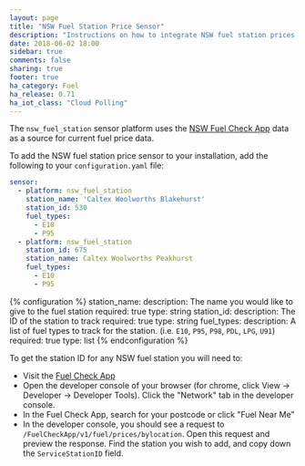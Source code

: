 ```yaml
---
layout: page
title: "NSW Fuel Station Price Sensor"
description: "Instructions on how to integrate NSW fuel station prices into Home Assistant."
date: 2018-06-02 18:00
sidebar: true
comments: false
sharing: true
footer: true
ha_category: Fuel
ha_release: 0.71
ha_iot_class: "Cloud Polling"
---
```


The `nsw_fuel_station` sensor platform uses the [NSW Fuel Check App](https://www.fuelcheck.nsw.gov.au/app) data as a source for current fuel price data.

To add the NSW fuel station price sensor to your installation, add the following to your `configuration.yaml` file:

```yaml
sensor:
  - platform: nsw_fuel_station
    station_name: 'Caltex Woolworths Blakehurst'
    station_id: 530
    fuel_types:
      - E10
      - P95
  - platform: nsw_fuel_station
    station_id: 675
    station_name: Caltex Woolworths Peakhurst
    fuel_types:
      - E10
      - P95
``` 

{% configuration %}
station_name:
  description: The name you would like to give to the fuel station
  required: true
  type: string
station_id:
  description: The ID of the station to track
  required: true
  type: string
fuel_types:
  description: A list of fuel types to track for the station. (i.e. `E10`, `P95`, `P98`, `PDL`, `LPG`, `U91`)
  required: true
  type: list
{% endconfiguration %}

To get the station ID for any NSW fuel station you will need to:
- Visit the [Fuel Check App](https://www.fuelcheck.nsw.gov.au/app)
- Open the developer console of your browser (for chrome, click View -> Developer -> Developer Tools). Click the "Network" tab in the developer console.
- In the Fuel Check App, search for your postcode or click "Fuel Near Me"
- In the developer console, you should see a request to `/FuelCheckApp/v1/fuel/prices/bylocation`. Open this request and preview the response. Find the station you wish to add, and copy down the `ServiceStationID` field.    
